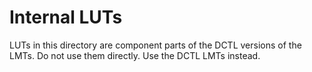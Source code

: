 # Internal LUTs

LUTs in this directory are component parts of the DCTL versions of the LMTs.  Do not use them directly.  Use the DCTL LMTs instead.
